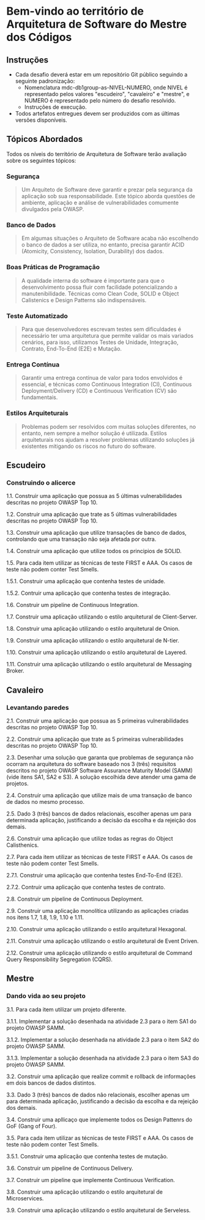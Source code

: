 # Bem-vindo ao território de Arquitetura de Software do Mestre dos Códigos

## Instruções

- Cada desafio deverá estar em um repositório Git público seguindo a seguinte padronização:
    - Nomenclatura mdc-db1group-as-NIVEL-NUMERO, onde NIVEL é representado pelos valores "escudeiro", "cavaleiro" e "mestre", e NUMERO é representado pelo número do desafio resolvido.
    - Instruções de execução.
- Todos artefatos entregues devem ser produzidos com as últimas versões disponíveis.

## Tópicos Abordados

Todos os níveis do território de Arquitetura de Software terão avaliação sobre os seguintes tópicos:

### Segurança
    
> Um Arquiteto de Software deve garantir e prezar pela segurança da aplicação sob sua responsabilidade. Este tópico aborda questões de ambiente, aplicação e análise de vulnerabilidades comumente divulgados pela OWASP.

### Banco de Dados

> Em algumas situações o Arquiteto de Software acaba não escolhendo o banco de dados a ser utiliza, no entanto, precisa garantir ACID (Atomicity, Consistency, Isolation, Durability) dos dados.

### Boas Práticas de Programação

> A qualidade interna do software é importante para que o desenvolvimento possa fluir com facilidade potencializando a manutenibilidade. Técnicas como Clean Code, SOLID e Object Calistenics e Design Patterns são indispensáveis.

### Teste Automatizado

> Para que desenvolvedores escrevam testes sem dificuldades é necessário ter uma arquitetura que permite validar os mais variados cenários, para isso, utilizamos Testes de Unidade, Integração, Contrato, End-To-End (E2E) e Mutação.

### Entrega Contínua

> Garantir uma entrega contínua de valor para todos envolvidos é essencial, e técnicas como Continuous Integration (CI), Continuous Deployment/Delivery (CD) e Continuous Verification (CV) são fundamentais.

### Estilos Arquiteturais

> Problemas podem ser resolvidos com muitas soluções diferentes, no entanto, nem sempre a melhor solução é utilizada. Estilos arquiteturais nos ajudam a resolver problemas utilizando soluções já existentes mitigando os riscos no futuro do software.

## Escudeiro

### Construindo o alicerce

1.1. Construir uma aplicação que possua as 5 últimas vulnerabilidades descritas no projeto OWASP Top 10.

1.2. Construir uma aplicação que trate as 5 últimas vulnerabilidades descritas no projeto OWASP Top 10.

1.3. Construir uma aplicação que utilize transações de banco de dados, controlando que uma transação não seja afetada por outra.

1.4. Construir uma aplicação que utilize todos os principios de SOLID.

1.5. Para cada item utilizar as técnicas de teste FIRST e AAA. Os casos de teste não podem conter Test Smells.

1.5.1. Construir uma aplicação que contenha testes de unidade.

1.5.2. Contruir uma aplicação que contenha testes de integração.

1.6. Construir um pipeline de Continuous Integration.

1.7. Construir uma aplicação utilizando o estilo arquitetural de Client-Server.

1.8. Construir uma aplicação utilizando o estilo arquitetural de Onion.

1.9. Construir uma aplicação utilizando o estilo arquitetural de N-tier.

1.10. Construir uma aplicação utilizando o estilo arquitetural de Layered.

1.11. Construir uma aplicação utilizando o estilo arquitetural de Messaging Broker.

## Cavaleiro

### Levantando paredes

2.1. Construir uma aplicação que possua as 5 primeiras vulnerabilidades descritas no projeto OWASP Top 10.

2.2. Construir uma aplicação que trate as 5 primeiras vulnerabilidades descritas no projeto OWASP Top 10.

2.3. Desenhar uma solução que garanta que problemas de segurança não ocorram na arquitetura do software baseado nos 3 (três) requisitos descritos no projeto OWASP Software Assurance Maturity Model (SAMM) (vide itens SA1, SA2 e S3). A solução escolhida deve atender uma gama de projetos.

2.4. Construir uma aplicação que utilize mais de uma transação de banco de dados no mesmo processo.

2.5. Dado 3 (três) bancos de dados relacionais, escolher apenas um para determinada aplicação, justificando a decisão da escolha e da rejeição dos demais.

2.6. Construir uma aplicação que utilize todas as regras do Object Calisthenics.

2.7. Para cada item utilizar as técnicas de teste FIRST e AAA. Os casos de teste não podem conter Test Smells.

2.7.1. Construir uma aplicação que contenha testes End-To-End (E2E).

2.7.2. Contruir uma aplicação que contenha testes de contrato.

2.8. Construir um pipeline de Continuous Deployment.

2.9. Construir uma aplicação monolítica utilizando as aplicações criadas nos itens 1.7, 1.8, 1.9, 1.10 e 1.11.

2.10. Construir uma aplicação utilizando o estilo arquitetural Hexagonal.

2.11. Construir uma aplicação utilizando o estilo arquitetural de Event Driven.

2.12. Construir uma aplicação utilizando o estilo arquitetural de Command Query Responsibility Segregation (CQRS).

## Mestre

### Dando vida ao seu projeto

3.1. Para cada item utilizar um projeto diferente.

3.1.1. Implementar a solução desenhada na atividade 2.3 para o item SA1 do projeto OWASP SAMM.

3.1.2. Implementar a solução desenhada na atividade 2.3 para o item SA2 do projeto OWASP SAMM.

3.1.3. Implementar a solução desenhada na atividade 2.3 para o item SA3 do projeto OWASP SAMM.

3.2. Construir uma aplicação que realize commit  e rollback de informações em dois bancos de dados distintos.

3.3. Dado 3 (três) bancos de dados não relacionais, escolher apenas um para determinada aplicação, justificando a decisão da escolha e da rejeição dos demais.

3.4. Construir uma apllicaço que implemente todos os Design Pattenrs do GoF (Gang of Four).

3.5. Para cada item utilizar as técnicas de teste FIRST e AAA. Os casos de teste não podem conter Test Smells.

3.5.1. Construir uma aplicação que contenha testes de mutação.

3.6. Construir um pipeline de Continuous Delivery.

3.7. Construir um pipeline que implemente Continuous Verification.

3.8. Construir uma aplicação utilizando o estilo arquitetural de Microservices.

3.9. Construir uma aplicação utilizando o estilo arquitetural de Serveless.
